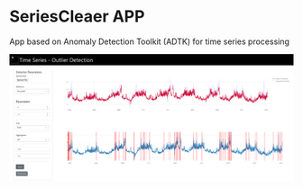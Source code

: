 # SeriesCleaer APP 

App based on Anomaly Detection Toolkit (ADTK) for time series processing

<img src="data/images/dashboard_screen_shot.jpg">



